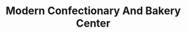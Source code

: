 ---
title: "Modern Confectionary And Bakery Center"
url: /robertsganj/modern-confectionary-and-bakery-center/
shop: bakery
---